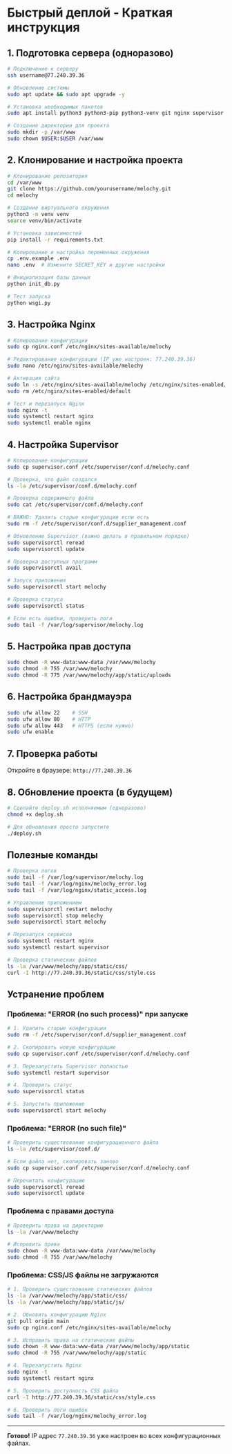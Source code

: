 # Быстрый деплой - Краткая инструкция

## 1. Подготовка сервера (одноразово)

```bash
# Подключение к серверу
ssh username@77.240.39.36

# Обновление системы
sudo apt update && sudo apt upgrade -y

# Установка необходимых пакетов
sudo apt install python3 python3-pip python3-venv git nginx supervisor -y

# Создание директории для проекта
sudo mkdir -p /var/www
sudo chown $USER:$USER /var/www
```

## 2. Клонирование и настройка проекта

```bash
# Клонирование репозитория
cd /var/www
git clone https://github.com/yourusername/melochy.git
cd melochy

# Создание виртуального окружения
python3 -m venv venv
source venv/bin/activate

# Установка зависимостей
pip install -r requirements.txt

# Копирование и настройка переменных окружения
cp .env.example .env
nano .env  # Измените SECRET_KEY и другие настройки

# Инициализация базы данных
python init_db.py

# Тест запуска
python wsgi.py
```

## 3. Настройка Nginx

```bash
# Копирование конфигурации
sudo cp nginx.conf /etc/nginx/sites-available/melochy

# Редактирование конфигурации (IP уже настроен: 77.240.39.36)
sudo nano /etc/nginx/sites-available/melochy

# Активация сайта
sudo ln -s /etc/nginx/sites-available/melochy /etc/nginx/sites-enabled/
sudo rm /etc/nginx/sites-enabled/default

# Тест и перезапуск Nginx
sudo nginx -t
sudo systemctl restart nginx
sudo systemctl enable nginx
```

## 4. Настройка Supervisor

```bash
# Копирование конфигурации
sudo cp supervisor.conf /etc/supervisor/conf.d/melochy.conf

# Проверка, что файл создался
ls -la /etc/supervisor/conf.d/melochy.conf

# Проверка содержимого файла
sudo cat /etc/supervisor/conf.d/melochy.conf

# ВАЖНО: Удалить старые конфигурации если есть
sudo rm -f /etc/supervisor/conf.d/supplier_management.conf

# Обновление Supervisor (важно делать в правильном порядке)
sudo supervisorctl reread
sudo supervisorctl update

# Проверка доступных программ
sudo supervisorctl avail

# Запуск приложения
sudo supervisorctl start melochy

# Проверка статуса
sudo supervisorctl status

# Если есть ошибки, проверить логи
sudo tail -f /var/log/supervisor/melochy.log
```

## 5. Настройка прав доступа

```bash
sudo chown -R www-data:www-data /var/www/melochy
sudo chmod -R 755 /var/www/melochy
sudo chmod -R 775 /var/www/melochy/app/static/uploads
```

## 6. Настройка брандмауэра

```bash
sudo ufw allow 22    # SSH
sudo ufw allow 80    # HTTP
sudo ufw allow 443   # HTTPS (если нужно)
sudo ufw enable
```

## 7. Проверка работы

Откройте в браузере: `http://77.240.39.36`

## 8. Обновление проекта (в будущем)

```bash
# Сделайте deploy.sh исполняемым (одноразово)
chmod +x deploy.sh

# Для обновления просто запустите
./deploy.sh
```

## Полезные команды

```bash
# Проверка логов
sudo tail -f /var/log/supervisor/melochy.log
sudo tail -f /var/log/nginx/melochy_error.log
sudo tail -f /var/log/nginx/static_access.log

# Управление приложением
sudo supervisorctl restart melochy
sudo supervisorctl stop melochy
sudo supervisorctl start melochy

# Перезапуск сервисов
sudo systemctl restart nginx
sudo systemctl restart supervisor

# Проверка статических файлов
ls -la /var/www/melochy/app/static/css/
curl -I http://77.240.39.36/static/css/style.css
```

## Устранение проблем

### Проблема: "ERROR (no such process)" при запуске

```bash
# 1. Удалить старые конфигурации
sudo rm -f /etc/supervisor/conf.d/supplier_management.conf

# 2. Скопировать новую конфигурацию
sudo cp supervisor.conf /etc/supervisor/conf.d/melochy.conf

# 3. Перезапустить Supervisor полностью
sudo systemctl restart supervisor

# 4. Проверить статус
sudo supervisorctl status

# 5. Запустить приложение
sudo supervisorctl start melochy
```

### Проблема: "ERROR (no such file)" 

```bash
# Проверить существование конфигурационного файла
ls -la /etc/supervisor/conf.d/

# Если файла нет, скопировать заново
sudo cp supervisor.conf /etc/supervisor/conf.d/melochy.conf

# Перечитать конфигурацию
sudo supervisorctl reread
sudo supervisorctl update
```

### Проблема с правами доступа

```bash
# Проверить права на директорию
ls -la /var/www/melochy

# Исправить права
sudo chown -R www-data:www-data /var/www/melochy
sudo chmod -R 755 /var/www/melochy
```

### Проблема: CSS/JS файлы не загружаются

```bash
# 1. Проверить существование статических файлов
ls -la /var/www/melochy/app/static/css/
ls -la /var/www/melochy/app/static/js/

# 2. Обновить конфигурацию Nginx
git pull origin main
sudo cp nginx.conf /etc/nginx/sites-available/melochy

# 3. Исправить права на статические файлы
sudo chown -R www-data:www-data /var/www/melochy/app/static
sudo chmod -R 755 /var/www/melochy/app/static

# 4. Перезапустить Nginx
sudo nginx -t
sudo systemctl restart nginx

# 5. Проверить доступность CSS файла
curl -I http://77.240.39.36/static/css/style.css

# 6. Проверить логи ошибок
sudo tail -f /var/log/nginx/melochy_error.log
```

---

**Готово!** IP адрес `77.240.39.36` уже настроен во всех конфигурационных файлах.